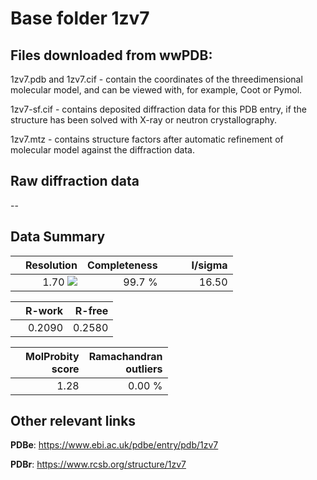 # Base folder 1zv7

## Files downloaded from wwPDB:

1zv7.pdb and 1zv7.cif - contain the coordinates of the threedimensional molecular model, and can be viewed with, for example, Coot or Pymol.

1zv7-sf.cif - contains deposited diffraction data for this PDB entry, if the structure has been solved with X-ray or neutron crystallography.

1zv7.mtz - contains structure factors after automatic refinement of molecular model against the diffraction data.

## Raw diffraction data

--<br> 

## Data Summary
|   | Resolution | Completeness| I/sigma |
|---|-------------:|----------------:|--------------:|
|   |1.70 <img src="https://latex.codecogs.com/svg.latex?{\mbox{\normalfont\AA}}"/>|99.7  %|<img width=50/>16.50|

|   | **R-work**| **R-free**   
|---|-------------:|----------------:|           
||0.2090|0.2580|

|   |**MolProbity<br>score**| **Ramachandran<br>outliers** 
|---|-------------:|----------------:|
||1.28|0.00 %|

## Other relevant links 
**PDBe**:  https://www.ebi.ac.uk/pdbe/entry/pdb/1zv7
 
**PDBr**: https://www.rcsb.org/structure/1zv7 


